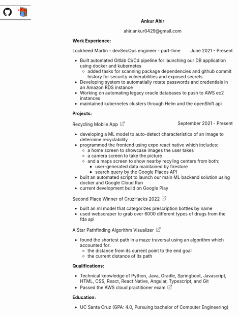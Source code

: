 <style type="text/css">
#leftAlign {float:left;}
#rightAlign {float:right;}

img[alt=image] {
    width: 35px;
}
td, th {
   border: none!important;
}

table {
    position: absolute;
    right: 50px;
    top: 10px;
}

</style>

**<div align="center">Ankur Ahir</div>**

<p align="center">ahir.ankur0429@gmail.com</p>

|| | |
| ----------- | ----------- | ----------- | 
| [![image](LinkedIn_logo_initials.png)](https://www.linkedin.com/in/ankur-ahir-93b041211/)      | [![image](GitHub.jpg)](https://github.com/Ankur-0429) | [![image](logoSmall.jpg)](https://portfolio-ankur-0429.vercel.app/) |

**Work Experience:**
<div id="leftAlign">
    Lockheed Martin - devSecOps engineer - part-time
</div>
<div id="rightAlign">
    June 2021 - Present
</div>
<div style="clear: both;"></div>

* Built automated Gitlab Ci/Cd pipeline for launching our DB application using docker and kubernetes
  * added tasks for scanning package dependencies and github commit history for security vulnerabilities and exposed secrets
* Developing system to automatially rotate passwords and credentials in an Amazon RDS instance
* Working on automating legacy oracle databases to push to AWS ec2 instances
* maintained kubernetes clusters through Helm and the openShift api

**Projects:**
<div id="leftAlign">
    Recycling Mobile App
    <a href="https://portfolio-ankur-0429.vercel.app/#projects">
    <img src="open-link.png" alt="drawing" style="width:20px;"/>
  </a>
</div>
<div id="rightAlign">
    September 2021 - Present
</div>
<div style="clear: both;"></div>

* developing a ML model to auto-detect characteristics of an image to determine recyclability
* programmed the frontend using expo react native which includes:
  *  a home screen to showcase images the user takes
  *  a camera screen to take the picture
  *  and a maps screen to show nearby recyling centers from both: 
     *  user-generated data maintained by firestore
     *  search query by the Google Places API
* built an automated script to launch our main ML backend solution using docker and Google Cloud Run
* current development build on Google Play

<div id="leftAlign">
    Second Place Winner of CruzHacks 2022
    <a href="https://devpost.com/software/cruzhacks-2022-9suva2">
    <img src="open-link.png" alt="drawing" style="width:20px;"/>
  </a>
</div>
<div id="rightAlign">
</div>
<div style="clear: both;"></div>

* built an ml model that categorizes prescription bottles by name
* used webscraper to grab over 6000 different types of drugs from the fda api

<div id="leftAlign">
    A Star Pathfinding Algorithm Visualizer
    <a href="https://astaralgorithm.ankurahir.repl.co/">
    <img src="open-link.png" alt="drawing" style="width:20px;"/>
  </a>
</div>
<div id="rightAlign">
</div>
<div style="clear: both;"></div>

* found the shortest path in a maze traversal using an algorithm which accounted for:
  * the distance from its current point to the end goal
  * the current distance of its path


**Qualifications:**
* Technical knowledge of Python, Java, Gradle, Springboot, Javascript, HTML, CSS, React, React Native, Angular, Typescript, and Git
* Passed the AWS cloud practitioner exam 
  <a href="https://www.credly.com/badges/2d748ac2-1b78-4518-a092-ecc74606bb0c?source=linked_in_profile">
    <img src="open-link.png" alt="drawing" style="width:20px;"/>
  </a>

**Education:**

<div>
    <ul>
        <li>UC Santa Cruz (GPA: 4.0, Pursuing bachelor of Computer Engineering)</li>
    </ul>
</div>